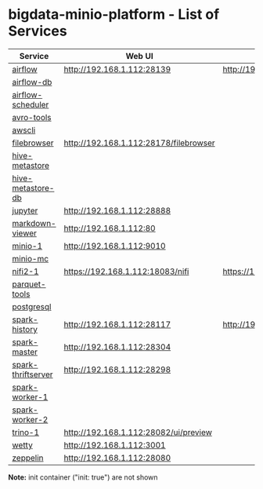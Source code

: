 # bigdata-minio-platform - List of Services

| Service | Web UI | Rest API 
|-------------- |------|------------
|[airflow](./documentation/services/airflow )|<http://192.168.1.112:28139>|<http://192.168.1.112:28139/api/v1/dags>
|[airflow-db](./documentation/services/airflow )||
|[airflow-scheduler](./documentation/services/airflow )||
|[avro-tools](./documentation/services/avro-tools )||
|[awscli](./documentation/services/awscli )||
|[filebrowser](./documentation/services/filebrowser )|<http://192.168.1.112:28178/filebrowser>|
|[hive-metastore](./documentation/services/hive-metastore )||
|[hive-metastore-db](./documentation/services/hive-metastore )||
|[jupyter](./documentation/services/jupyter )|<http://192.168.1.112:28888>|
|[markdown-viewer](./documentation/services/markdown-viewer )|<http://192.168.1.112:80>|
|[minio-1](./documentation/services/minio )|<http://192.168.1.112:9010>|
|[minio-mc](./documentation/services/minio )||
|[nifi2-1](./documentation/services/nifi )|<https://192.168.1.112:18083/nifi>|<https://192.168.1.112:18083/nifi-api>
|[parquet-tools](./documentation/services/parquet-tools )||
|[postgresql](./documentation/services/postgresql )||
|[spark-history](./documentation/services/spark-historyserver )|<http://192.168.1.112:28117>|<http://192.168.1.112:28117/api/v1>
|[spark-master](./documentation/services/spark )|<http://192.168.1.112:28304>|
|[spark-thriftserver](./documentation/services/spark-thriftserver )|<http://192.168.1.112:28298>|
|[spark-worker-1](./documentation/services/spark )||
|[spark-worker-2](./documentation/services/spark )||
|[trino-1](./documentation/services/trino )|<http://192.168.1.112:28082/ui/preview>|
|[wetty](./documentation/services/wetty )|<http://192.168.1.112:3001>|
|[zeppelin](./documentation/services/zeppelin )|<http://192.168.1.112:28080>||

**Note:** init container ("init: true") are not shown